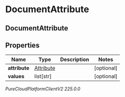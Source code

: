 # DocumentAttribute

## DocumentAttribute

## Properties

|Name | Type | Description | Notes|
|------------ | ------------- | ------------- | -------------|
| **attribute** | [Attribute](Attribute) |  | [optional] |
| **values** | list[str] |  | [optional] |



_PureCloudPlatformClientV2 225.0.0_
